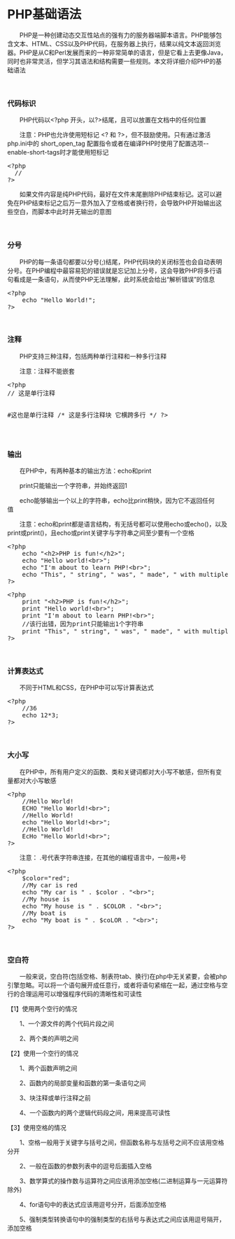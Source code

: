 # PHP基础语法

&emsp;&emsp;PHP是一种创建动态交互性站点的强有力的服务器端脚本语言。PHP能够包含文本、HTML、CSS以及PHP代码，在服务器上执行，结果以纯文本返回浏览器。PHP是从C和Perl发展而来的一种非常简单的语言，但是它看上去更像Java，同时也非常灵活，但学习其语法和结构需要一些规则。本文将详细介绍PHP的基础语法

&nbsp;

### 代码标识

&emsp;&emsp;PHP代码以&lt;?php 开头，以?&gt;结尾，且可以放置在文档中的任何位置

&emsp;&emsp;注意：PHP也允许使用短标记 &lt;? 和 ?&gt;，但不鼓励使用。只有通过激活php.ini中的 short_open_tag 配置指令或者在编译PHP时使用了配置选项--enable-short-tags时才能使用短标记

<div>
<pre>&lt;?php
  //
?&gt;</pre>
</div>

&emsp;&emsp;如果文件内容是纯PHP代码，最好在文件末尾删除PHP结束标记。这可以避免在PHP结束标记之后万一意外加入了空格或者换行符，会导致PHP开始输出这些空白，而脚本中此时并无输出的意图

&nbsp;

### 分号

&emsp;&emsp;PHP的每一条语句都要以分号(;)结尾，PHP代码块的关闭标签也会自动表明分号。在PHP编程中最容易犯的错误就是忘记加上分号，这会导致PHP将多行语句看成是一条语句，从而使PHP无法理解，此时系统会给出&ldquo;解析错误&rdquo;的信息

<div>
<pre>&lt;?php
    echo "Hello World!";
?&gt;</pre>
</div>

&nbsp;

### 注释

&emsp;&emsp;PHP支持三种注释，包括两种单行注释和一种多行注释

&emsp;&emsp;注意：注释不能嵌套

<div>
<pre>&lt;?php
// 这是单行注释

#这也是单行注释
/*
这是多行注释块
它横跨多行
*/
?&gt;</pre>
</div>

&nbsp;

### 输出

&emsp;&emsp;在PHP中，有两种基本的输出方法：echo和print

&emsp;&emsp;print只能输出一个字符串，并始终返回1

&emsp;&emsp;echo能够输出一个以上的字符串，echo比print稍快，因为它不返回任何值&emsp;&emsp;

&emsp;&emsp;注意：echo和print都是语言结构，有无括号都可以使用echo或echo()，以及print或print()，且echo或print关键字与字符串之间至少要有一个空格

<div>
<pre>&lt;?php
    echo "&lt;h2&gt;PHP is fun!&lt;/h2&gt;";
    echo "Hello world!&lt;br&gt;";
    echo "I'm about to learn PHP!&lt;br&gt;";
    echo "This", " string", " was", " made", " with multiple parameters.";
?&gt;</pre>
</div>
<div>
<pre>&lt;?php
    print "&lt;h2&gt;PHP is fun!&lt;/h2&gt;";
    print "Hello world!&lt;br&gt;";
    print "I'm about to learn PHP!&lt;br&gt;";
    //该行出错，因为print只能输出1个字符串
    print "This", " string", " was", " made", " with multiple parameters.";
?&gt;</pre>
</div>

&nbsp;

### 计算表达式

&emsp;&emsp;不同于HTML和CSS，在PHP中可以写计算表达式

<div>
<pre>&lt;?php
    //36
    echo 12*3;
?&gt;</pre>
</div>

&nbsp;

### 大小写

&emsp;&emsp;在PHP中，所有用户定义的函数、类和关键词都对大小写不敏感，但所有变量都对大小写敏感

<div>
<pre>&lt;?php
    //Hello World!
    ECHO "Hello World!&lt;br&gt;";
    //Hello World!
    echo "Hello World!&lt;br&gt;";
    //Hello World!
    EcHo "Hello World!&lt;br&gt;";
?&gt;</pre>
</div>

&emsp;&emsp;注意： .号代表字符串连接，在其他的编程语言中，一般用+号

<div>
<pre>&lt;?php
    $color="red";
    //My car is red
    echo "My car is " . $color . "&lt;br&gt;";
    //My house is 
    echo "My house is " . $COLOR . "&lt;br&gt;";
    //My boat is
    echo "My boat is " . $coLOR . "&lt;br&gt;";
?&gt;</pre>
</div>

&nbsp;

### 空白符

&emsp;&emsp;一般来说，空白符(包括空格、制表符tab、换行)在php中无关紧要，会被php引擎忽略。可以将一个语句展开成任意行，或者将语句紧缩在一起，通过空格与空行的合理运用可以增强程序代码的清晰性和可读性

【1】使用两个空行的情况

&emsp;&emsp;1、一个源文件的两个代码片段之间

&emsp;&emsp;2、两个类的声明之间

【2】使用一个空行的情况　

&emsp;&emsp;1、两个函数声明之间

&emsp;&emsp;2、函数内的局部变量和函数的第一条语句之间

&emsp;&emsp;3、块注释或单行注释之前

&emsp;&emsp;4、一个函数内的两个逻辑代码段之间，用来提高可读性

【3】使用空格的情况

&emsp;&emsp;1、空格一般用于关键字与括号之间，但函数名称与左括号之间不应该用空格分开

&emsp;&emsp;2、一般在函数的参数列表中的逗号后面插入空格

&emsp;&emsp;3、数学算式的操作数与运算符之间应该用添加空格(二进制运算与一元运算符除外)

&emsp;&emsp;4、for语句中的表达式应该用逗号分开，后面添加空格

&emsp;&emsp;5、强制类型转换语句中的强制类型的右括号与表达式之间应该用逗号隔开，添加空格

